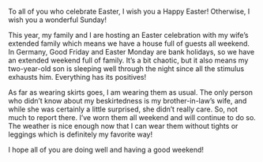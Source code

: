 To all of you who celebrate Easter, I wish you a Happy Easter! Otherwise, I wish you a wonderful Sunday!

This year, my family and I are hosting an Easter celebration with my wife’s extended family which means we have a house full of guests all weekend. In Germany, Good Friday and Easter Monday are bank holidays, so we have an extended weekend full of family. It’s a bit chaotic, but it also means my two-year-old son is sleeping well through the night since all the stimulus exhausts him. Everything has its positives!

As far as wearing skirts goes, I am wearing them as usual. The only person who didn’t know about my beskirtedness is my brother-in-law’s wife, and while she was certainly a little surprised, she didn’t really care. So, not much to report there. I’ve worn them all weekend and will continue to do so. The weather is nice enough now that I can wear them without tights or leggings which is definitely my favorite way!

I hope all of you are doing well and having a good weekend!